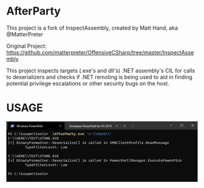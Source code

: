 # AfterParty

This project is a fork of InspectAssembly, created by Matt Hand, aka @MatterPreter

Original Project: https://github.com/matterpreter/OffensiveCSharp/tree/master/InspectAssembly

This project inspects targets (.exe's and dll's) .NET assembly's CIL for calls to deserializers and checks if .NET remoting is being used to aid in finding potential privilege escalations or other security bugs on the host.

# USAGE
![Example:](https://github.com/tuxtrack/AfterParty/blob/main/after.png?raw=true)
